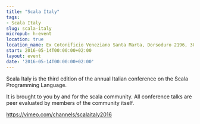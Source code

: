 ```yaml
---
title: "Scala Italy"
tags:
- Scala Italy
slug: scala-italy
micropub: h-event
location: true
location_name: Ex Cotonificio Veneziano Santa Marta, Dorsoduro 2196, 30123 Venezia
start: 2016-05-14T00:00:00+02:00
layout: event
date: '2016-05-14T00:00:00+02:00'
---
```

Scala Italy is the third edition of the annual Italian conference on the Scala Programming Language.

It is brought to you by and for the scala community. All conference talks are peer evaluated by members of the community itself.

https://vimeo.com/channels/scalaitaly2016